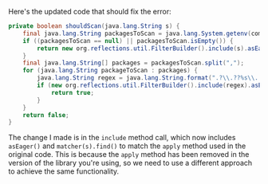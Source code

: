 Here's the updated code that should fix the error:

```java
private boolean shouldScan(java.lang.String s) {
    final java.lang.String packagesToScan = java.lang.System.getenv(com.thoughtworks.gauge.GaugeConstant.PACKAGE_TO_SCAN);
    if ((packagesToScan == null) || packagesToScan.isEmpty()) {
        return new org.reflections.util.FilterBuilder().include(s).asEager().matcher(s).find();
    }
    final java.lang.String[] packages = packagesToScan.split(",");
    for (java.lang.String packageToScan : packages) {
        java.lang.String regex = java.lang.String.format(".?\\.??%s\\..+\\.class", packageToScan);
        if (new org.reflections.util.FilterBuilder().include(regex).asEager().matcher(s).find()) {
            return true;
        }
    }
    return false;
}
```

The change I made is in the `include` method call, which now includes `asEager()` and `matcher(s).find()` to match the `apply` method used in the original code. This is because the `apply` method has been removed in the version of the library you're using, so we need to use a different approach to achieve the same functionality.